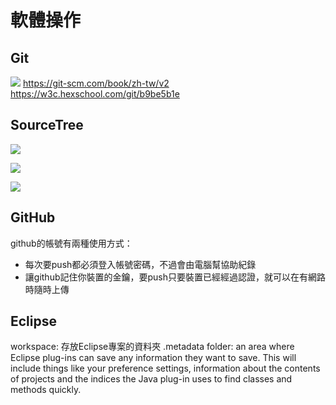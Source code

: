 # 軟體操作

## Git
![](https://i.imgur.com/tpWQ7JO.png)
https://git-scm.com/book/zh-tw/v2
https://w3c.hexschool.com/git/b9be5b1e

## SourceTree
![](https://i.imgur.com/0Jop4JP.png)

![](https://i.imgur.com/TociVxW.png)

![](https://i.imgur.com/ITIqIXm.png)

## GitHub
github的帳號有兩種使用方式：
* 每次要push都必須登入帳號密碼，不過會由電腦幫協助紀錄
* 讓github記住你裝置的金鑰，要push只要裝置已經經過認證，就可以在有網路時隨時上傳



## Eclipse
workspace: 存放Eclipse專案的資料夾
.metadata folder: an area where Eclipse plug-ins can save any information they want to save. This will include things like your preference settings, information about the contents of projects and the indices the Java plug-in uses to find classes and methods quickly.
